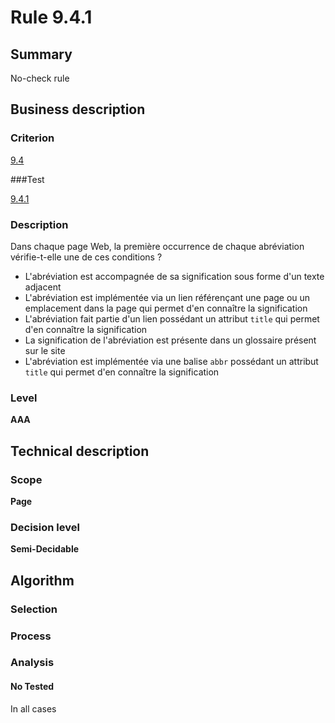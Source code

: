 # Rule 9.4.1

## Summary

No-check rule

## Business description

### Criterion

[9.4](http://references.modernisation.gouv.fr/referentiel-technique-0#crit-9-4)

###Test

[9.4.1](http://references.modernisation.gouv.fr/referentiel-technique-0#test-9-4-1)

### Description

Dans chaque page Web, la premi&egrave;re occurrence de chaque abr&eacute;viation v&eacute;rifie-t-elle une de ces conditions ? 
 
 * L'abr&eacute;viation est accompagn&eacute;e de sa signification sous forme d'un texte adjacent 
 * L'abr&eacute;viation est impl&eacute;ment&eacute;e via un lien r&eacute;f&eacute;ren&ccedil;ant une page ou un emplacement dans la page qui permet d'en conna&icirc;tre la signification 
 * L'abr&eacute;viation fait partie d'un lien poss&eacute;dant un attribut `title` qui permet d'en conna&icirc;tre la signification 
 * La signification de l'abr&eacute;viation est pr&eacute;sente dans un glossaire pr&eacute;sent sur le site 
 * L'abr&eacute;viation est impl&eacute;ment&eacute;e via une balise `abbr` poss&eacute;dant un attribut `title` qui permet d'en conna&icirc;tre la signification 


### Level

**AAA**

## Technical description

### Scope

**Page**

### Decision level

**Semi-Decidable**

## Algorithm

### Selection

### Process

### Analysis

#### No Tested 

In all cases
